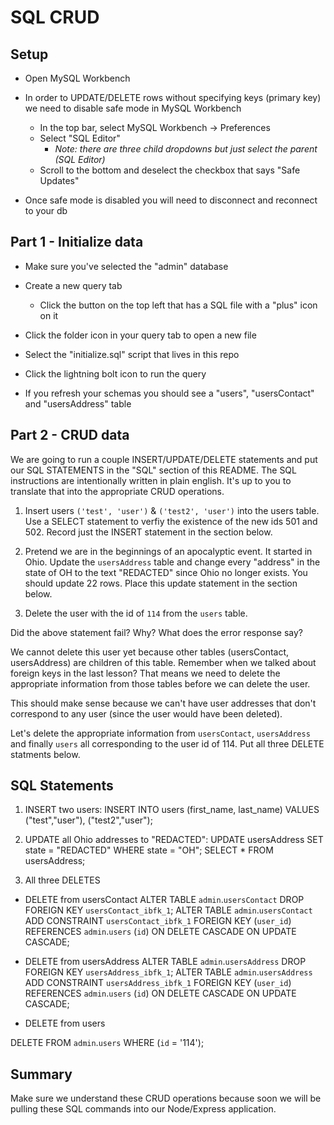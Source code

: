 # SQL CRUD

## Setup

* Open MySQL Workbench

* In order to UPDATE/DELETE rows without specifying keys (primary key) we need to disable safe mode in MySQL Workbench

  * In the top bar, select MySQL Workbench -> Preferences
  * Select "SQL Editor"
    * _Note: there are three child dropdowns but just select the parent (SQL Editor)_
  * Scroll to the bottom and deselect the checkbox that says "Safe Updates"

* Once safe mode is disabled you will need to disconnect and reconnect to your db

## Part 1 - Initialize data

* Make sure you've selected the "admin" database

* Create a new query tab
  * Click the button on the top left that has a SQL file with a "plus" icon on it

* Click the folder icon in your query tab to open a new file

* Select the "initialize.sql" script that lives in this repo

* Click the lightning bolt icon to run the query

* If you refresh your schemas you should see a "users", "usersContact" and "usersAddress" table

## Part 2 - CRUD data

We are going to run a couple INSERT/UPDATE/DELETE statements and put our SQL STATEMENTS in the "SQL" section of this README. The SQL instructions are intentionally written in plain english. It's up to you to translate that into the appropriate CRUD operations.

1. Insert users `('test', 'user')` & `('test2', 'user')` into the users table. Use a SELECT statement to verfiy the existence of the new ids 501 and 502. Record just the INSERT statement in the section below. 

2. Pretend we are in the beginnings of an apocalyptic event. It started in Ohio. Update the `usersAddress` table and change every "address" in the state of OH to the text "REDACTED" since Ohio no longer exists. You should update 22 rows. Place this update statement in the section below. 

3. Delete the user with the id of `114` from the `users` table.

Did the above statement fail? Why? What does the error response say?

We cannot delete this user yet because other tables (usersContact, usersAddress) are children of this table. Remember when we talked about foreign keys in the last lesson? That means we need to delete the appropriate information from those tables before we can delete the user. 

This should make sense because we can't have user addresses that don't correspond to any user (since the user would have been deleted).

Let's delete the appropriate information from `usersContact`, `usersAddress` and finally `users` all corresponding to the user id of 114. Put all three DELETE statments below.


## SQL Statements

1. INSERT two users: 
INSERT INTO users
	(first_name, last_name)
VALUES 
  ("test","user"),
  ("test2","user");


2. UPDATE all Ohio addresses to "REDACTED":
UPDATE usersAddress
SET state = "REDACTED"
WHERE state = "OH";
SELECT * FROM usersAddress;


3. All three DELETES

* DELETE from usersContact
ALTER TABLE `admin`.`usersContact` 
DROP FOREIGN KEY `usersContact_ibfk_1`;
ALTER TABLE `admin`.`usersContact` 
ADD CONSTRAINT `usersContact_ibfk_1`
  FOREIGN KEY (`user_id`)
  REFERENCES `admin`.`users` (`id`)
  ON DELETE CASCADE
  ON UPDATE CASCADE;


* DELETE from usersAddress
ALTER TABLE `admin`.`usersAddress` 
DROP FOREIGN KEY `usersAddress_ibfk_1`;
ALTER TABLE `admin`.`usersAddress` 
ADD CONSTRAINT `usersAddress_ibfk_1`
  FOREIGN KEY (`user_id`)
  REFERENCES `admin`.`users` (`id`)
  ON DELETE CASCADE
  ON UPDATE CASCADE;


* DELETE from users

DELETE FROM `admin`.`users` WHERE (`id` = '114');


## Summary

Make sure we understand these CRUD operations because soon we will be pulling these SQL commands into our Node/Express application.
